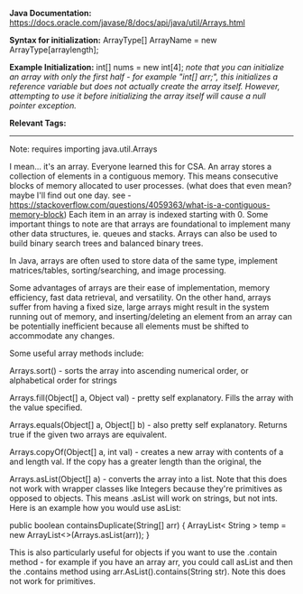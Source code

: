 
**Java Documentation:** https://docs.oracle.com/javase/8/docs/api/java/util/Arrays.html

**Syntax for initialization:** ArrayType[] ArrayName = new ArrayType[arraylength];

**Example Initialization:** int[] nums = new int[4];
*note that you can initialize an array with only the first half - for example "int[] arr;", this initializes a reference variable but does not actually create the array itself. However, attempting to use it before initializing the array itself will cause a null pointer exception.*

**Relevant Tags:** 

-----

Note: requires importing java.util.Arrays

I mean... it's an array. Everyone learned this for CSA.
An array stores a collection of elements in a contiguous memory. This means consecutive blocks of memory allocated to user processes. (what does that even mean? maybe I'll find out one day. see - https://stackoverflow.com/questions/4059363/what-is-a-contiguous-memory-block)
Each item in an array is indexed starting with 0. 
Some important things to note are that arrays are foundational to implement many other data structures, ie. queues and stacks. Arrays can also be used to build binary search trees and balanced binary trees.

In Java, arrays are often used to store data of the same type, implement matrices/tables, sorting/searching, and image processing. 

Some advantages of arrays are their ease of implementation, memory efficiency, fast data retrieval, and versatility.
On the other hand, arrays suffer from having a fixed size, large arrays might result in the system running out of memory, and inserting/deleting an element from an array can be potentially inefficient because all elements must be shifted to accommodate any changes. 

Some useful array methods include:

Arrays.sort() - sorts the array into ascending numerical order, or alphabetical order for strings

Arrays.fill(Object[] a, Object val) - pretty self explanatory. Fills the array with the value specified.

Arrays.equals(Object[] a, Object[] b) - also pretty self explanatory. Returns true if the given two arrays are equivalent.

Arrays.copyOf(Object[] a, int val) - creates a new array with contents of a and length val. If the copy has a greater length than the original, the 

Arrays.asList(Object[] a) - converts the array into a list. Note that this does not work with wrapper classes like Integers because they're primitives as opposed to objects. This means .asList will work on strings, but not ints. 
Here is an example how you would use asList:

public boolean containsDuplicate(String[] arr) 
{
     ArrayList< String > temp = new ArrayList<>(Arrays.asList(arr));
}

This is also particularly useful for objects if you want to use the .contain method - for example if you have an array arr, you could call asList and then the .contains method using arr.AsList().contains(String str). Note this does not work for primitives.